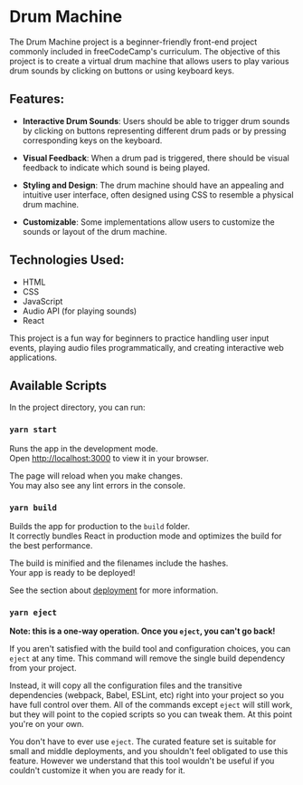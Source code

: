 # Drum Machine

The Drum Machine project is a beginner-friendly front-end project commonly included in freeCodeCamp's curriculum. The objective of this project is to create a virtual drum machine that allows users to play various drum sounds by clicking on buttons or using keyboard keys.

## Features:

- **Interactive Drum Sounds**: Users should be able to trigger drum sounds by clicking on buttons representing different drum pads or by pressing corresponding keys on the keyboard.

- **Visual Feedback**: When a drum pad is triggered, there should be visual feedback to indicate which sound is being played.

- **Styling and Design**: The drum machine should have an appealing and intuitive user interface, often designed using CSS to resemble a physical drum machine.

- **Customizable**: Some implementations allow users to customize the sounds or layout of the drum machine.

## Technologies Used:

- HTML
- CSS
- JavaScript
- Audio API (for playing sounds)
- React

This project is a fun way for beginners to practice handling user input events, playing audio files programmatically, and creating interactive web applications.

## Available Scripts

In the project directory, you can run:

### `yarn start`

Runs the app in the development mode.\
Open [http://localhost:3000](http://localhost:3000) to view it in your browser.

The page will reload when you make changes.\
You may also see any lint errors in the console.

### `yarn build`

Builds the app for production to the `build` folder.\
It correctly bundles React in production mode and optimizes the build for the best performance.

The build is minified and the filenames include the hashes.\
Your app is ready to be deployed!

See the section about [deployment](https://facebook.github.io/create-react-app/docs/deployment) for more information.

### `yarn eject`

**Note: this is a one-way operation. Once you `eject`, you can't go back!**

If you aren't satisfied with the build tool and configuration choices, you can `eject` at any time. This command will remove the single build dependency from your project.

Instead, it will copy all the configuration files and the transitive dependencies (webpack, Babel, ESLint, etc) right into your project so you have full control over them. All of the commands except `eject` will still work, but they will point to the copied scripts so you can tweak them. At this point you're on your own.

You don't have to ever use `eject`. The curated feature set is suitable for small and middle deployments, and you shouldn't feel obligated to use this feature. However we understand that this tool wouldn't be useful if you couldn't customize it when you are ready for it.
